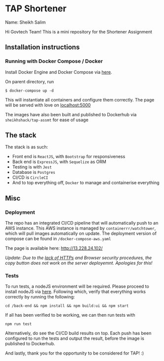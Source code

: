 # TAP Shortener
Name: Sheikh Salim

Hi Govtech Team! This is a mini repository for the Shortener Assignment

## Installation instructions


### Running with Docker Compose / Docker

Install Docker Engine and Docker Compose via [here]([https://](https://docs.docker.com/get-docker/)).



On parent directory, run
```shell
$ docker-compose up -d
```

This will instantiate all containers and configure them correctly. The page will be served with love on [localhost:5000](http://localhost:5000/)

The images have also been built and published to Dockerhub via `sheikhshack/tap-assmt` for ease of usage

## The stack

The stack is as such:
- Front end is `ReactJS`, with `Bootstrap` for responsiveness
- Back end is `ExpressJS`, with `Sequelize` as ORM
- Testing is with `Jest`
- Database is `Postgres`
- CI/CD is `CircleCI`
- And to top everything off, `Docker` to manage and containerise everything

## Misc
### Deployment
The repo has an integrated CI/CD pipeline that will automatically push to an AWS instance. This AWS instance is managed by `containerrr/watchtower`, which will pull images automatically on update. The deployment version of compose can be found in `/docker-compose-aws.yaml`

The page is available here: http://13.228.24.102/

*Update: Due to the [lack of HTTPs](https://stackoverflow.com/questions/52054635/copy-clipboard-function-working-locally-but-not-working-server) and Browser security procedures, the copy button does not work on the server deployemnt. Apologies for this!*


### Tests
To run tests, a nodeJS environment will be required. Please proceed to install nodeJS via [here](https://nodejs.org/en/download/). Following which, verify that everything works correctly by running the following:

```shell=
cd /back-end && npm install && npm build:ui && npm start
```

If all has been verified to be working, we can then run tests with
```shell=
npm run test
```

Alternatively, do see the CI/CD build results on top. Each push has been configured to run the tests and output the result, before the image is published to Dockerhub. 

And lastly, thank you for the opportunity to be considered for TAP! :)